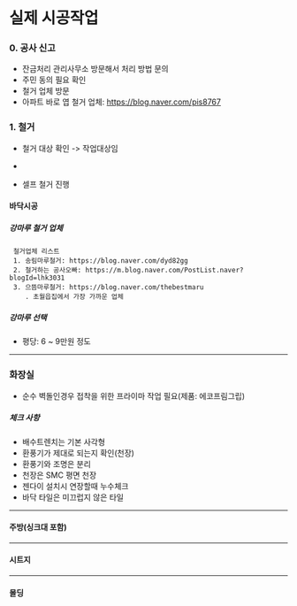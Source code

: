 
# 실제 시공작업

### 0. 공사 신고
* 잔금처리 관리사무소 방문해서 처리 방법 문의
* 주민 동의 필요 확인
* 철거 업체 방문
 * 아파트 바로 엽 철거 업체: https://blog.naver.com/pis8767  

### 1. 철거
* 철거 대상 확인 -> 작업대상임
* ``` 

* 셀프 철거 진행



#### 바닥시공
##### 강마루 철거 업체
```
 철거업체 리스트
 1. 송림마루철거: https://blog.naver.com/dyd82gg
 2. 철거하는 공사오빠: https://m.blog.naver.com/PostList.naver?blogId=lhk3031
 3. 으뜸마루철거: https://blog.naver.com/thebestmaru
    . 초월읍집에서 가장 가까운 업체
```
##### 강마루 선택
* 평당: 6 ~ 9만원 정도
--------




### 화장실
* 순수 벽돌인경우 접착을 위한 프라이마 작업 필요(제품: 에코프림그립)


##### 체크 사항
* 배수트렌치는 기본 사각형
* 환풍기가 제대로 되는지 확인(천장)
* 환풍기와 조명은 분리
* 천장은 SMC 평면 천장
* 젠다이 설치시 연장할때 누수체크
* 바닥 타일은 미끄럽지 않은 타일

---------------

#### 주방(싱크대 포함)

--------

#### 시트지

--------

#### 몰딩
